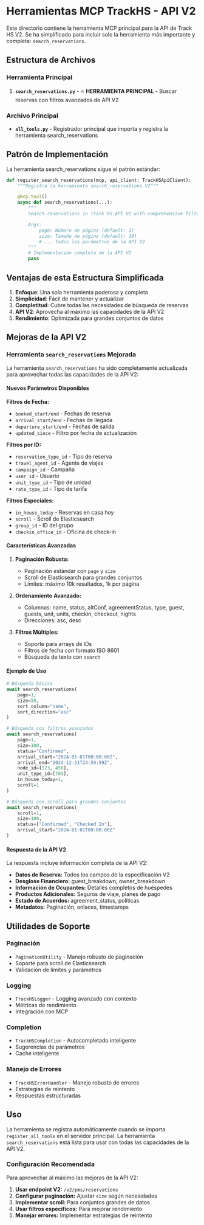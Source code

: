 # Herramientas MCP TrackHS - API V2

Este directorio contiene la herramienta MCP principal para la API de Track HS V2. Se ha simplificado para incluir solo la herramienta más importante y completa: `search_reservations`.

## Estructura de Archivos

### Herramienta Principal

1. **`search_reservations.py`** - ⭐ **HERRAMIENTA PRINCIPAL** - Buscar reservas con filtros avanzados de API V2

### Archivo Principal

- **`all_tools.py`** - Registrador principal que importa y registra la herramienta search_reservations

## Patrón de Implementación

La herramienta search_reservations sigue el patrón estándar:

```python
def register_search_reservations(mcp, api_client: TrackHSApiClient):
    """Registra la herramienta search_reservations V2"""

    @mcp.tool()
    async def search_reservations(...):
        """
        Search reservations in Track HS API V2 with comprehensive filtering options

        Args:
            page: Número de página (default: 1)
            size: Tamaño de página (default: 10)
            # ... todos los parámetros de la API V2
        """
        # Implementación completa de la API V2
        pass
```

## Ventajas de esta Estructura Simplificada

1. **Enfoque**: Una sola herramienta poderosa y completa
2. **Simplicidad**: Fácil de mantener y actualizar
3. **Completitud**: Cubre todas las necesidades de búsqueda de reservas
4. **API V2**: Aprovecha al máximo las capacidades de la API V2
5. **Rendimiento**: Optimizada para grandes conjuntos de datos

## Mejoras de la API V2

### Herramienta `search_reservations` Mejorada

La herramienta `search_reservations` ha sido completamente actualizada para aprovechar todas las capacidades de la API V2:

#### Nuevos Parámetros Disponibles

**Filtros de Fecha:**
- `booked_start/end` - Fechas de reserva
- `arrival_start/end` - Fechas de llegada
- `departure_start/end` - Fechas de salida
- `updated_since` - Filtro por fecha de actualización

**Filtros por ID:**
- `reservation_type_id` - Tipo de reserva
- `travel_agent_id` - Agente de viajes
- `campaign_id` - Campaña
- `user_id` - Usuario
- `unit_type_id` - Tipo de unidad
- `rate_type_id` - Tipo de tarifa

**Filtros Especiales:**
- `in_house_today` - Reservas en casa hoy
- `scroll` - Scroll de Elasticsearch
- `group_id` - ID del grupo
- `checkin_office_id` - Oficina de check-in

#### Características Avanzadas

1. **Paginación Robusta:**
   - Paginación estándar con `page` y `size`
   - Scroll de Elasticsearch para grandes conjuntos
   - Límites: máximo 10k resultados, 1k por página

2. **Ordenamiento Avanzado:**
   - Columnas: name, status, altConf, agreementStatus, type, guest, guests, unit, units, checkin, checkout, nights
   - Direcciones: asc, desc

3. **Filtros Múltiples:**
   - Soporte para arrays de IDs
   - Filtros de fecha con formato ISO 8601
   - Búsqueda de texto con `search`

#### Ejemplo de Uso

```python
# Búsqueda básica
await search_reservations(
    page=1,
    size=50,
    sort_column="name",
    sort_direction="asc"
)

# Búsqueda con filtros avanzados
await search_reservations(
    page=1,
    size=100,
    status="Confirmed",
    arrival_start="2024-01-01T00:00:00Z",
    arrival_end="2024-12-31T23:59:59Z",
    node_id=[123, 456],
    unit_type_id=[789],
    in_house_today=1,
    scroll=1
)

# Búsqueda con scroll para grandes conjuntos
await search_reservations(
    scroll=1,
    size=100,
    status=["Confirmed", "Checked In"],
    arrival_start="2024-01-01T00:00:00Z"
)
```

#### Respuesta de la API V2

La respuesta incluye información completa de la API V2:

- **Datos de Reserva:** Todos los campos de la especificación V2
- **Desglose Financiero:** guest_breakdown, owner_breakdown
- **Información de Ocupantes:** Detalles completos de huéspedes
- **Productos Adicionales:** Seguros de viaje, planes de pago
- **Estado de Acuerdos:** agreement_status, políticas
- **Metadatos:** Paginación, enlaces, timestamps

## Utilidades de Soporte

### Paginación
- `PaginationUtility` - Manejo robusto de paginación
- Soporte para scroll de Elasticsearch
- Validación de límites y parámetros

### Logging
- `TrackHSLogger` - Logging avanzado con contexto
- Métricas de rendimiento
- Integración con MCP

### Completion
- `TrackHSCompletion` - Autocompletado inteligente
- Sugerencias de parámetros
- Cache inteligente

### Manejo de Errores
- `TrackHSErrorHandler` - Manejo robusto de errores
- Estrategias de reintento
- Respuestas estructuradas

## Uso

La herramienta se registra automáticamente cuando se importa `register_all_tools` en el servidor principal. La herramienta `search_reservations` está lista para usar con todas las capacidades de la API V2.

### Configuración Recomendada

Para aprovechar al máximo las mejoras de la API V2:

1. **Usar endpoint V2:** `/v2/pms/reservations`
2. **Configurar paginación:** Ajustar `size` según necesidades
3. **Implementar scroll:** Para conjuntos grandes de datos
4. **Usar filtros específicos:** Para mejorar rendimiento
5. **Manejar errores:** Implementar estrategias de reintento
